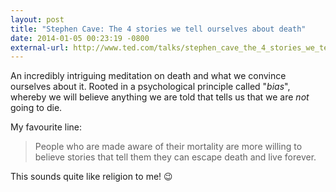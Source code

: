 ```yaml
---
layout: post
title: "Stephen Cave: The 4 stories we tell ourselves about death"
date: 2014-01-05 00:23:19 -0800
external-url: http://www.ted.com/talks/stephen_cave_the_4_stories_we_tell_ourselves_about_death.html
---
```


An incredibly intriguing meditation on death and what we convince ourselves
about it. Rooted in a psychological principle called "*bias*", whereby we will
believe anything we are told that tells us that we are *not* going to die.

My favourite line:

> People who are made aware of their mortality are more willing to believe
> stories that tell them they can escape death and live forever.

This sounds quite like religion to me! :wink:
